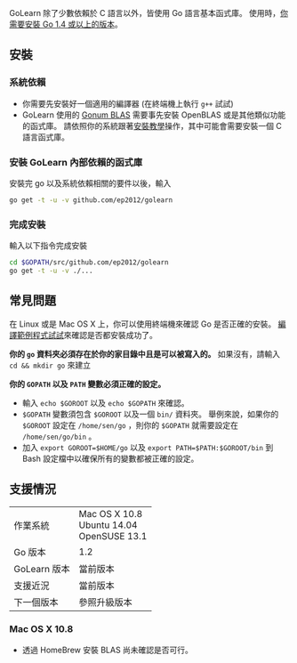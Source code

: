 GoLearn 除了少數依賴於 C 語言以外，皆使用 Go 語言基本函式庫。 使用時，[你需要安裝 Go 1.4 或以上的版本](http://golang.org/doc/install)。

## 安裝

### 系統依賴
* 你需要先安裝好一個適用的編譯器 (在終端機上執行 `g++` 試試)
* GoLearn 使用的 [Gonum BLAS](https://github.com/gonum/blas) 需要事先安裝 OpenBLAS 或是其他類似功能的函式庫。 請依照你的系統跟著[安裝教學](https://github.com/gonum/blas#installation)操作，其中可能會需要安裝一個 C 語言函式庫。

### 安裝 GoLearn 內部依賴的函式庫
安裝完 go 以及系統依賴相關的要件以後，輸入
```bash
go get -t -u -v github.com/ep2012/golearn
```

### 完成安裝
輸入以下指令完成安裝
```bash
cd $GOPATH/src/github.com/ep2012/golearn
go get -t -u -v ./...
```

## 常見問題

在 Linux 或是 Mac OS X 上，你可以使用終端機來確認 Go 是否正確的安裝。 [編譯範例程式試試](http://golang.org/doc/install)來確認是否都安裝成功了。

**你的 `go` 資料夾必須存在於你的家目錄中且是可以被寫入的。**
    如果沒有，請輸入 `cd && mkdir go` 來建立

**你的 `GOPATH` 以及 `PATH` 變數必須正確的設定。**
* 輸入 `echo $GOROOT` 以及 `echo $GOPATH` 來確認。
* `$GOPATH` 變數須包含 `$GOROOT` 以及一個 `bin/` 資料夾。 舉例來說，如果你的 `$GOROOT` 設定在 `/home/sen/go` ，則你的 `$GOPATH` 就需要設定在 `/home/sen/go/bin` 。
* 加入 `export GOROOT=$HOME/go` 以及 `export PATH=$PATH:$GOROOT/bin` 到 Bash 設定檔中以確保所有的變數都被正確的設定。

## 支援情況
<table>
<tr>
<td>作業系統</td><td>Mac OS X 10.8 <br /> Ubuntu 14.04 <br /> OpenSUSE 13.1</td></tr>
<tr><td>Go 版本</td><td>1.2</td></tr>
<tr><td>GoLearn 版本</td><td>當前版本</td></tr>
<tr><td>支援近況 </td><td>當前版本</td>
<tr><td>下一個版本</td><td>參照升級版本</td></tr>
</table>

### Mac OS X 10.8
* 透過 HomeBrew 安裝 BLAS 尚未確認是否可行。